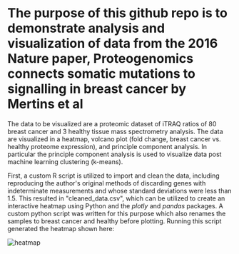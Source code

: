 # The purpose of this github repo is to demonstrate analysis and visualization of data from the 2016 Nature paper, Proteogenomics connects somatic mutations to signalling in breast cancer by Mertins et al

The data to be visualized are a proteomic dataset of iTRAQ ratios of 80 breast cancer and 3 healthy tissue mass spectrometry analysis. The data are visualized in a heatmap, volcano plot (fold change, breast cancer vs. healthy proteome expression), and principle component analysis. In particular the principle component analysis is used to visualize data post machine learning clustering (k-means).

First, a custom R script is utilized to import and clean the data, including reproducing the author's original methods of discarding genes with indeterminate measurements and whose standard deviations were less than 1.5. This resulted in "cleaned_data.csv", which can be utilized to create an interactive heatmap using Python and the *plotly* and *pandas* packages. A custom python script was written for this purpose which also renames the samples to breast cancer and healthy before plotting. Running this script generated the heatmap shown here:

![heatmap](https://github.com/slang314/proteogenomics-reproduction/assets/155842228/549c56bc-2f9b-4721-9b9d-ba335d34206f)
